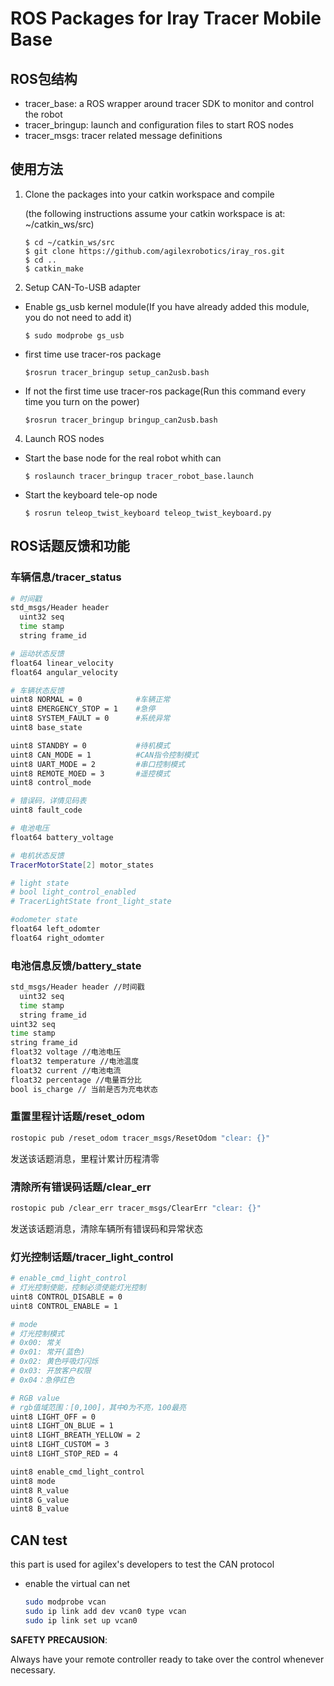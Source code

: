 # ROS Packages for Iray Tracer Mobile Base

## ROS包结构

* tracer_base: a ROS wrapper around tracer SDK to monitor and control the robot
* tracer_bringup: launch and configuration files to start ROS nodes
* tracer_msgs: tracer related message definitions

## 使用方法

1. Clone the packages into your catkin workspace and compile

   (the following instructions assume your catkin workspace is at: ~/catkin_ws/src)

   ```
   $ cd ~/catkin_ws/src
   $ git clone https://github.com/agilexrobotics/iray_ros.git
   $ cd ..
   $ catkin_make
   ```

2. Setup CAN-To-USB adapter

* Enable gs_usb kernel module(If you have already added this module, you do not need to add it)

  ```
  $ sudo modprobe gs_usb
  ```

* first time use tracer-ros package

  ```
  $rosrun tracer_bringup setup_can2usb.bash
  ```

* If not the first time use tracer-ros package(Run this command every time you turn on the power)

  ```
  $rosrun tracer_bringup bringup_can2usb.bash
  ```

4. Launch ROS nodes

* Start the base node for the real robot whith can

  ```
  $ roslaunch tracer_bringup tracer_robot_base.launch
  ```

* Start the keyboard tele-op node

  ```
  $ rosrun teleop_twist_keyboard teleop_twist_keyboard.py
  ```

## ROS话题反馈和功能

### 车辆信息/tracer_status

```bash
# 时间戳
std_msgs/Header header
  uint32 seq
  time stamp
  string frame_id

# 运动状态反馈
float64 linear_velocity
float64 angular_velocity

# 车辆状态反馈
uint8 NORMAL = 0            #车辆正常
uint8 EMERGENCY_STOP = 1    #急停
uint8 SYSTEM_FAULT = 0      #系统异常
uint8 base_state

uint8 STANDBY = 0           #待机模式
uint8 CAN_MODE = 1          #CAN指令控制模式
uint8 UART_MODE = 2         #串口控制模式
uint8 REMOTE_MOED = 3       #遥控模式
uint8 control_mode

# 错误码，详情见码表
uint8 fault_code

# 电池电压
float64 battery_voltage

# 电机状态反馈
TracerMotorState[2] motor_states

# light state
# bool light_control_enabled
# TracerLightState front_light_state

#odometer state
float64 left_odomter
float64 right_odomter
```
### 电池信息反馈/battery_state

```bash
std_msgs/Header header //时间戳
  uint32 seq
  time stamp
  string frame_id
uint32 seq
time stamp
string frame_id
float32 voltage //电池电压
float32 temperature //电池温度
float32 current //电池电流
float32 percentage //电量百分比
bool is_charge // 当前是否为充电状态
```

### 重置里程计话题/reset_odom

``` bash
rostopic pub /reset_odom tracer_msgs/ResetOdom "clear: {}"
```

发送该话题消息，里程计累计历程清零

### 清除所有错误码话题/clear_err

``` bash
rostopic pub /clear_err tracer_msgs/ClearErr "clear: {}"
```

发送该话题消息，清除车辆所有错误码和异常状态

### 灯光控制话题/tracer_light_control

```bash
# enable_cmd_light_control
# 灯光控制使能，控制必须使能灯光控制
uint8 CONTROL_DISABLE = 0
uint8 CONTROL_ENABLE = 1

# mode 
# 灯光控制模式
# 0x00: 常关
# 0x01: 常开(蓝色)
# 0x02: 黄色呼吸灯闪烁
# 0x03: 开放客户权限
# 0x04：急停红色

# RGB value
# rgb值域范围：[0,100]，其中0为不亮，100最亮
uint8 LIGHT_OFF = 0
uint8 LIGHT_ON_BLUE = 1
uint8 LIGHT_BREATH_YELLOW = 2
uint8 LIGHT_CUSTOM = 3
uint8 LIGHT_STOP_RED = 4

uint8 enable_cmd_light_control
uint8 mode
uint8 R_value
uint8 G_value
uint8 B_value
```

## CAN test

this part is used for agilex's developers to test the CAN protocol

- enable the virtual can net

  ``` bash
  sudo modprobe vcan
  sudo ip link add dev vcan0 type vcan
  sudo ip link set up vcan0
  ```

**SAFETY PRECAUSION**: 

Always have your remote controller ready to take over the control whenever necessary. 